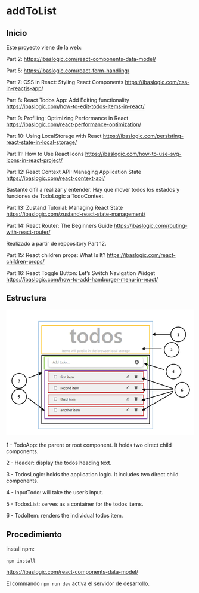 ﻿# addToList

## Inicio
Este proyecto viene de la web:

Part 2:
https://ibaslogic.com/react-components-data-model/

Part 5:
https://ibaslogic.com/react-form-handling/

Part 7: CSS in React: Styling React Components
https://ibaslogic.com/css-in-reactjs-app/

Part 8: React Todos App: Add Editing functionality
https://ibaslogic.com/how-to-edit-todos-items-in-react/

Part 9: Profiling: Optimizing Performance in React
https://ibaslogic.com/react-performance-optimization/

Part 10: Using LocalStorage with React
https://ibaslogic.com/persisting-react-state-in-local-storage/

Part 11: How to Use React Icons
https://ibaslogic.com/how-to-use-svg-icons-in-react-project/

Part 12: React Context API: Managing Application State
https://ibaslogic.com/react-context-api/

Bastante difil a realizar y entender. Hay que mover todos los estados y funciones de TodoLogic a TodoContext.

Part 13: Zustand Tutorial: Managing React State
https://ibaslogic.com/zustand-react-state-management/

Part 14: React Router: The Beginners Guide
https://ibaslogic.com/routing-with-react-router/

Realizado a partir de reppository Part 12.

Part 15: React children props: What Is It?
https://ibaslogic.com/react-children-props/

Part 16: React Toggle Button: Let’s Switch Navigation Widget
https://ibaslogic.com/how-to-add-hamburger-menu-in-react/


## Estructura

![Structure](https://github.com/javier-nebot/addToList/blob/1f0929902faa97ff5d61fa0abb22b68851192c70/images/Capture.PNG)



1 - TodoApp: the parent or root component. It holds two direct child components.

2 - Header: display the todos heading text.

3 - TodosLogic: holds the application logic. It includes two direct child components.

4 - InputTodo: will take the user’s input.

5 - TodosList: serves as a container for the todos items.

6 - TodoItem: renders the individual todos item.



## Procedimiento 

install npm:

`npm install`

https://ibaslogic.com/react-components-data-model/

El commando `npm run dev` activa el servidor de desarrollo.
